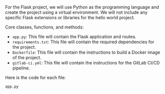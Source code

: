 For the Flask project, we will use Python as the programming language and create the project using a virtual environment. We will not include any specific Flask extensions or libraries for the hello world project.

Core classes, functions, and methods:
- `app.py`: This file will contain the Flask application and routes.
- `requirements.txt`: This file will contain the required dependencies for the project.
- `Dockerfile`: This file will contain the instructions to build a Docker image of the project.
- `gitlab-ci.yml`: This file will contain the instructions for the GitLab CI/CD pipeline.

Here is the code for each file:

`app.py`
